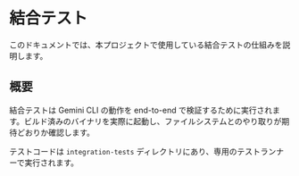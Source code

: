 # 結合テスト

このドキュメントでは、本プロジェクトで使用している結合テストの仕組みを説明します。

## 概要

結合テストは Gemini CLI の動作を end-to-end で検証するために実行されます。ビルド済みのバイナリを実際に起動し、ファイルシステムとのやり取りが期待どおりか確認します。

テストコードは `integration-tests` ディレクトリにあり、専用のテストランナーで実行されます。

